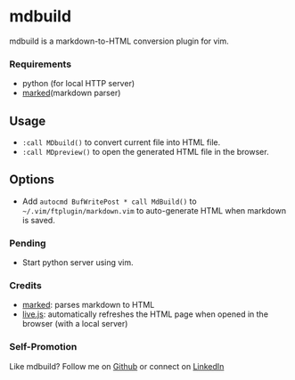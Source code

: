 # mdbuild
mdbuild is a markdown-to-HTML conversion plugin for vim. 

### Requirements
- python (for local HTTP server)
- [marked](https://github.com/markedjs/marked)(markdown parser)

## Usage
- `:call MDbuild()` to convert current file into HTML file.
- `:call MDpreview()` to open the generated HTML file in the browser.

## Options
- Add `autocmd BufWritePost * call MdBuild()` to `~/.vim/ftplugin/markdown.vim` to auto-generate HTML when markdown is saved.

### Pending
- Start python server using vim.

### Credits
- [marked](https://github.com/markedjs/marked): parses markdown to HTML
- [live.js](https://livejs.com/): automatically refreshes the HTML page when opened in the browser (with a local server)

### Self-Promotion
Like mdbuild? Follow me on [Github](https://github.com/kgrewal2/) or connect on [LinkedIn](https://www.linkedin.com/in/ksgrewal/)
